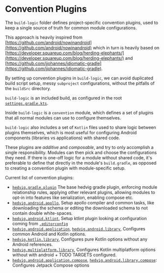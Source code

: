 # Convention Plugins

The `build-logic` folder defines project-specific convention plugins, used to keep a single
source of truth for common module configurations.

This approach is heavily inspired from
[https://github.com/android/nowinandroid](https://github.com/android/nowinandroid)
which in turn is heavily based on
[https://developer.squareup.com/blog/herding-elephants/](https://developer.squareup.com/blog/herding-elephants/)
and [https://github.com/jjohannes/idiomatic-gradle](https://github.com/jjohannes/idiomatic-gradle).

By setting up convention plugins in `build-logic`, we can avoid duplicated build script setup,
messy `subproject` configurations, without the pitfalls of the `buildSrc` directory.

`build-logic` is an included build, as configured in the root
[`settings.gradle.kts`](../settings.gradle.kts).

Inside `build-logic` is a `convention` module, which defines a set of plugins that all normal
modules can use to configure themselves.

`build-logic` also includes a set of `Kotlin` files used to share logic between plugins themselves,
which is most useful for configuring Android components (libraries vs applications) with shared
code.

These plugins are *additive* and *composable*, and try to only accomplish a single responsibility.
Modules can then pick and choose the configurations they need.
If there is one-off logic for a module without shared code, it's preferable to define that directly
in the module's `build.gradle`, as opposed to creating a convention plugin with module-specific
setup.

Current list of convention plugins:
- [`hedvig.gradle.plugin`](convention/src/main/kotlin/HedvigGradlePlugin.kt)
  The base hedvig gradle plugin, enforcing module relationship rules, applying other relevant 
  plugins, allowing modules to opt-in into features like serialization, enabling compose etc.
- [`hedvig.android.apollo`](convention/src/main/kotlin/ApolloConventionPlugin.kt),
  Setup apollo compiler and common tasks, like downloading the schema or editing the downloaded schema to not contain double white-spaces.
- [`hedvig.android.ktlint`](convention/src/main/kotlin/KtlintConventionPlugin.kt),
  Setup ktlint plugin looking at configuration coming from [`.editorconfig`](../.editorconfig)
- [`hedvig.android.application`](convention/src/main/kotlin/ApplicationConventionPlugin.kt),
  [`hedvig.android.library`](convention/src/main/kotlin/LibraryConventionPlugin.kt),
  Configures common Android and Kotlin options.
- [`hedvig.kotlin.library`](convention/src/main/kotlin/KotlinLibraryConventionPlugin.kt),
  Configures pure Kotlin options without any Android references.
- [`hedvig.multiplatform.library`](convention/src/main/kotlin/KotlinMultiplatformLibraryConventionPlugin.kt),
  Configures Kotlin multiplatform options without with android + TODO TARGETS configured.
- [`hedvig.android.application.compose`](convention/src/main/kotlin/ApplicationComposeConventionPlugin.kt),
  [`hedvig.android.library.compose`](convention/src/main/kotlin/LibraryComposeConventionPlugin.kt):
  Configures Jetpack Compose options
